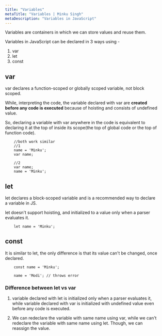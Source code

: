 ```yaml
---
title: "Variables"
metaTitle: "Variables | Minku Singh"
metaDescription: "Variables in JavaScript"
---
```


Variables are containers in which we can store values and reuse them.

Variables in JavaScript can be declared in 3 ways using - 
1. var 
2. let 
3. const 

## var 
var declares a function-scoped or globally scoped variable, not block scoped.

While, interpreting the code, the variable declared with var are **created before any code is executed** because of hoisting and consists of undefined value.

So, declaring a variable with var anywhere in the code is equivalent to declaring it at the top of inside its scope(the top of global code or the top of function code).

```
    //both work similar
    //1
    name = 'Minku';
    var name;

    //2
    var name;
    name = 'Minku';
```

## let
let declares a block-scoped variable and is a recommended way to declare a variable in JS.

let doesn't support hoisting, and initialized to a value only when a parser evaluates it.

```
    let name = 'Minku';
```

## const
It is similar to let, the only difference is that its value can't be changed, once declared.


```
    const name = 'Minku';

    name = 'Modi'; // throws error
```

### Difference between let vs var
1. variable declared with let is initialized only when a parser evaluates it, while variable declared with var is initialized with undefined value even before any code is executed.

2. We can redeclare the variable with same name using var, while we can't redeclare the variable with same name using let. Though, we can reassign the value.